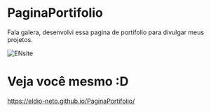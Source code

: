 # PaginaPortifolio

Fala galera, desenvolvi essa pagina de portifolio para divulgar meus projetos.

![ENsite](https://user-images.githubusercontent.com/97411284/155388538-d9d5e3b0-e64c-497f-899e-df8a58aae0fd.png)

<h1>Veja você mesmo :D</h1>

https://eldio-neto.github.io/PaginaPortifolio/
